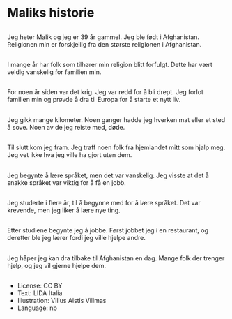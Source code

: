 # Maliks historie

##
Jeg heter Malik og jeg er 39 år gammel. Jeg ble født i Afghanistan. Religionen min er forskjellig fra den største religionen i Afghanistan.

##
I mange år har folk som tilhører min religion blitt forfulgt. Dette har vært veldig vanskelig for familien min.

##
For noen år siden var det krig. Jeg var redd for å bli drept. Jeg forlot familien min og prøvde å dra til Europa for å starte et nytt liv.

##
Jeg gikk mange kilometer. Noen ganger hadde jeg hverken mat eller et sted å sove. Noen av de jeg reiste med, døde.

##
Til slutt kom jeg fram. Jeg traff noen folk fra hjemlandet mitt som hjalp meg. Jeg vet ikke hva jeg ville ha gjort uten dem.

##
Jeg begynte å lære språket, men det var vanskelig. Jeg visste at det å snakke språket var viktig for å få en jobb.

##
Jeg studerte i flere år, til å begynne med for å lære språket. Det var krevende, men jeg liker å lære nye ting.

##
Etter studiene begynte jeg å jobbe. Først jobbet jeg i en restaurant, og deretter ble jeg lærer fordi jeg ville hjelpe andre.

##
Jeg håper jeg kan dra tilbake til Afghanistan en dag. Mange folk der trenger hjelp, og jeg vil gjerne hjelpe dem.

##
* License: CC BY
* Text: LIDA Italia
* Illustration: Vilius Aistis Vilimas
* Language: nb
